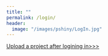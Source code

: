 ```yaml
---
title: ""
permalink: /login/
header:
  image: "/images/pshiny/LogIn.jpg"
---
```


[Upload a project after logining in>>>](https://pshiny.github.io/new-project/)
